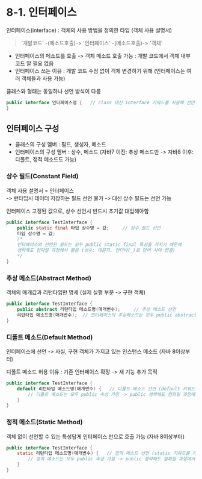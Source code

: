 # 8-1. 인터페이스

인터페이스(interface) : 객체의 사용 방법을 정의한 타입 (객체 사용 설명서) 
> '개발코드' -(메소드호출)-> '인터페이스' -(메소드호출)-> '객체'

- 인터페이스의 메소드를 호출 -> 객체 메소드 호출 가능 : 개발 코드에서 객체 내부 코드 알 필요 없음
- 인터페이스 쓰는 이유 : 개발 코드 수정 없이 객체 변경하기 위해 (인터페이스는 여러 객체들과 사용 가능)

클래스와 형태는 동일하나 선언 방식이 다름
```java
public interface 인터페이스명 {   // class 대신 interface 키워드를 사용해 선언
}
```

## 인터페이스 구성 

- 클래스의 구성 멤버 : 필드, 생성자, 메소드 
- 인터페이스의 구성 멤버 : 상수, 메소드 (자바7 이전: 추상 메소드만 -> 자바8 이후: 디폴트, 정적 메소드도 가능)

### 상수 필드(Constant Field)
객체 사용 설명서 = 인터페이스   
-> 런타임시 데이터 저장하는 필드 선언 불가 -> 대신 상수 필드는 선언 가능  

인터페이스 고정된 값으로, 상수 선언시 반드시 초기값 대입해야함
```java
public interface TestInterface {
    public static final 타입 상수명 = 값;     // 상수 필드 선언
    타입 상수명 = 값;     
    /* 
    인터페이스의 선언된 필드는 모두 public static final 특성을 가지기 때문에
    생략해도 컴파일 과정에서 붙음 (상수: 대문자. 언더바(_)로 단어 사이 연결) 
    */ 
}
```

### 추상 메소드(Abstract Method)
객체의 매개값과 리턴타입만 명세 (실제 실행 부분 -> 구현 객체)  
```java
public interface TestInterface {
    public abstract 리턴타입 메소드명(매개변수);     // 추상 메소드 선언
    리턴타입 메소드명(매개변수);  // 인터페이스의 추상메소드는 모두 public abstract 특성을 가짐 -> 생략해도 컴파일 과정에서 추가
}
```

### 디폴트 메소드(Default Method)
인터페이스에 선언 -> 사실, 구현 객체가 가지고 있는 인스턴스 메소드 (자바 8이상부터) 

디폴트 메소드 허용 이유 : 기존 인터페이스 확장 -> 새 기능 추가 목적
```java
public interface TestInterface {
    default 리턴타입 메소드명(매개변수) {   // 디폴트 메소드 선언 (default 키워드를 리턴 타입 앞에 붙임) 
        // 디폴트 메소드는 모두 public 속성 가짐 -> public 생략해도 컴파일 과정에서 추가
    }
}
```

### 정적 메소드(Static Method)
객체 없이 선언할 수 있는 특성답게 인터페이스 만으로 호출 가능 (자바 8이상부터)
```java
public interface TestInterface {
    static 리턴타입 메소드명(매개변수) {   // 정적 메소드 선언 (static 키워드를 리턴 타입 앞에 붙임) 
        // 정적 메소드는 모두 public 속성 가짐 -> public 생략해도 컴파일 과정에서 추가
    }
}
```

